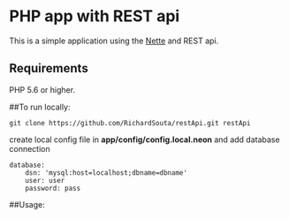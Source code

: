 PHP app with REST api
=================

This is a simple application using the [Nette](https://nette.org) and REST api.

Requirements
------------

PHP 5.6 or higher.


##To run locally:
```
git clone https://github.com/RichardSouta/restApi.git restApi
```

create local config file in **app/config/config.local.neon** and add database connection
```
database:
    dsn: 'mysql:host=localhost;dbname=dbname'
    user: user
    password: pass
```

##Usage:
